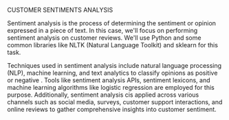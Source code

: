 CUSTOMER SENTIMENTS ANALYSIS 

Sentiment analysis is the process of determining the sentiment or opinion expressed in a piece of text. In this case, we'll focus on performing sentiment analysis on customer reviews. We'll use Python and some common libraries like NLTK (Natural Language Toolkit) and sklearn for this task.

Techniques used in sentiment analysis include natural language processing (NLP), machine learning, and text analytics to classify opinions as positive or  negative . Tools like sentiment analysis APIs, sentiment lexicons, and machine learning algorithms like logistic regression are  employed for this purpose. Additionally, sentiment analysis cis applied across various channels such as social media, surveys, customer support interactions, and online reviews to gather comprehensive insights into customer sentiment.
